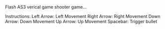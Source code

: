 Flash AS3 verical game shooter game...


Instructions:
Left Arrow: Left Movement
Right Arrow: Right Movement
Down Arrow: Down Movement
Up Arrow: Up Movement
Spacebar: Trigger bullet
